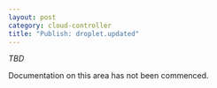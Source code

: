 ```yaml
---
layout: post
category: cloud-controller
title: "Publish: droplet.updated"
---
```


*TBD*

Documentation on this area has not been commenced.
